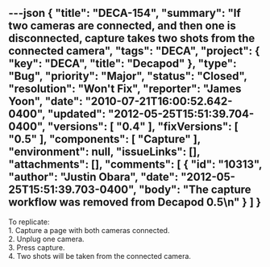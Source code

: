 ---json
{
  "title": "DECA-154",
  "summary": "If two cameras are connected, and then one is disconnected, capture takes two shots from the connected camera",
  "tags": "DECA",
  "project": {
    "key": "DECA",
    "title": "Decapod"
  },
  "type": "Bug",
  "priority": "Major",
  "status": "Closed",
  "resolution": "Won't Fix",
  "reporter": "James Yoon",
  "date": "2010-07-21T16:00:52.642-0400",
  "updated": "2012-05-25T15:51:39.704-0400",
  "versions": [
    "0.4"
  ],
  "fixVersions": [
    "0.5"
  ],
  "components": [
    "Capture"
  ],
  "environment": null,
  "issueLinks": [],
  "attachments": [],
  "comments": [
    {
      "id": "10313",
      "author": "Justin Obara",
      "date": "2012-05-25T15:51:39.703-0400",
      "body": "The capture workflow was removed from Decapod 0.5\n"
    }
  ]
}
---
To replicate:\
1\. Capture a page with both cameras connected.\
2\. Unplug one camera.\
3\. Press capture.\
4\. Two shots will be taken from the connected camera.

        